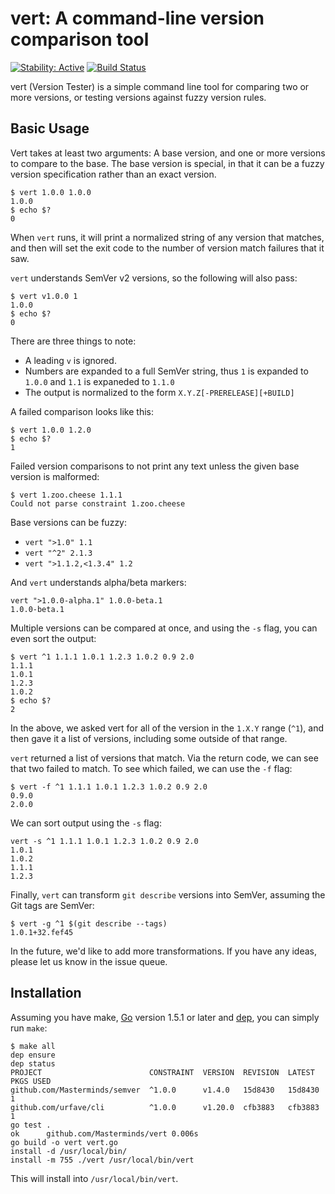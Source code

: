 # vert: A command-line version comparison tool
[![Stability: Active](https://masterminds.github.io/stability/active.svg)](https://masterminds.github.io/stability/active.html)
[![Build Status](https://travis-ci.org/Masterminds/vert.svg?branch=master)](https://travis-ci.org/Masterminds/vert)


vert (Version Tester) is a simple command line tool for comparing two or
more versions, or testing versions against fuzzy version rules.

## Basic Usage

Vert takes at least two arguments: A base version, and one or more
versions to compare to the base. The base version is special, in that it
can be a fuzzy version specification rather than an exact version.

```
$ vert 1.0.0 1.0.0
1.0.0
$ echo $?
0
```

When `vert` runs, it will print a normalized string of any version that
matches, and then will set the exit code to the number of version match
failures that it saw.

`vert` understands SemVer v2 versions, so the following will also pass:

```
$ vert v1.0.0 1
1.0.0
$ echo $?
0
```

There are three things to note:

- A leading `v` is ignored.
- Numbers are expanded to a full SemVer string, thus `1` is expanded to
  `1.0.0` and `1.1` is expaneded to `1.1.0`
- The output is normalized to the form `X.Y.Z[-PRERELEASE][+BUILD]`

A failed comparison looks like this:

```
$ vert 1.0.0 1.2.0
$ echo $?
1
```

Failed version comparisons to not print any text unless the given base
version is malformed:

```
$ vert 1.zoo.cheese 1.1.1
Could not parse constraint 1.zoo.cheese
```

Base versions can be fuzzy:

- `vert ">1.0" 1.1`
- `vert "^2" 2.1.3`
- `vert ">1.1.2,<1.3.4" 1.2`

And `vert` understands alpha/beta markers:

```
vert ">1.0.0-alpha.1" 1.0.0-beta.1
1.0.0-beta.1
```

Multiple versions can be compared at once, and using the `-s` flag, you
can even sort the output:

```
$ vert ^1 1.1.1 1.0.1 1.2.3 1.0.2 0.9 2.0
1.1.1
1.0.1
1.2.3
1.0.2
$ echo $?
2
```

In the above, we asked vert for all of the version in the `1.X.Y` range
(`^1`), and then gave it a list of versions, including some outside of
that range.

`vert` returned a list of versions that match. Via the return code, we
can see that two failed to match. To see which failed, we can use the
`-f` flag:

```
$ vert -f ^1 1.1.1 1.0.1 1.2.3 1.0.2 0.9 2.0
0.9.0
2.0.0
```

We can sort output using the `-s` flag:

```
vert -s ^1 1.1.1 1.0.1 1.2.3 1.0.2 0.9 2.0
1.0.1
1.0.2
1.1.1
1.2.3
```

Finally, `vert` can transform `git describe` versions into SemVer,
assuming the Git tags are SemVer:

```
$ vert -g ^1 $(git describe --tags)
1.0.1+32.fef45
```

In the future, we'd like to add more transformations. If you have any
ideas, please let us know in the issue queue.

## Installation

Assuming you have make, [Go](http://golang.org) version 1.5.1 or later and
[dep](https://github.com/golang/dep), you can simply run `make`:

```
$ make all
dep ensure
dep status
PROJECT                        CONSTRAINT  VERSION  REVISION  LATEST   PKGS USED
github.com/Masterminds/semver  ^1.0.0      v1.4.0   15d8430   15d8430  1
github.com/urfave/cli          ^1.0.0      v1.20.0  cfb3883   cfb3883  1
go test .
ok  	github.com/Masterminds/vert	0.006s
go build -o vert vert.go
install -d /usr/local/bin/
install -m 755 ./vert /usr/local/bin/vert
```

This will install into `/usr/local/bin/vert`.
